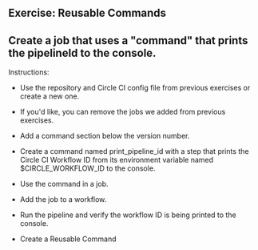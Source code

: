 ## Exercise: Reusable Commands

## Create a job that uses a "command" that prints the pipelineId to the console.

Instructions:

* Use the repository and Circle CI config file from previous exercises or create a new one.

*  If you'd like, you can remove the jobs we added from previous exercises.

* Add a command section below the version number.

* Create a command named print_pipeline_id with a step that prints the Circle CI Workflow ID from its environment variable named $CIRCLE_WORKFLOW_ID to the console.

* Use the command in a job.

* Add the job to a workflow.

* Run the pipeline and verify the workflow ID is being printed to the console.

* Create a Reusable Command
